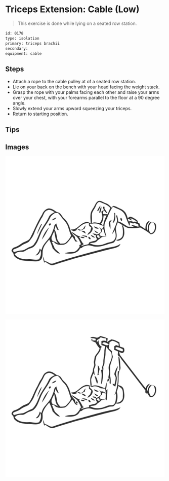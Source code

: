 # Triceps Extension: Cable (Low)

> This exercise is done while lying on a seated row station.

``` 
id: 0178 
type: isolation 
primary: triceps brachii 
secondary:  
equipment: cable 
``` 


## Steps


 - Attach a rope to the cable pulley at of a seated row station.
 - Lie on your back on the bench with your head facing the weight stack.
 - Grasp the rope with your palms facing each other and raise your arms over your chest, with your forearms parallel to the floor at a 90 degree angle.
 - Slowly extend your arms upward squeezing your triceps.
 - Return to starting position.

## Tips



## Images

![](./../svg/0178-relaxation.svg "")

![](./../svg/0178-tension.svg "")

